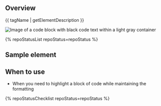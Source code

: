 ## Overview

{{ tagName | getElementDescription }}

<uxdot-example width-adjustment="872px">
  <img src="{{ './code-block-sample.png' | url }}" alt="Image of a code block with black code text within a light gray container">
</uxdot-example>

{% repoStatusList repoStatus=repoStatus %}


## Sample element

<rh-code-block>
<script type="text/html"><!DOCTYPE html>
<title>Title</title>
<style>body {width: 500px;}</style>
<script type="application/javascript">
  function $init() {return true;}
<</script><script type="text/html">/script>
<body>
  <p checked class="title" id="title">Title</p>
  <!-- here goes the rest of the page -->
</body></script>
</rh-code-block>

## When to use

  - When you need to highlight a block of code while maintaining the formatting

{% repoStatusChecklist repoStatus=repoStatus %}

